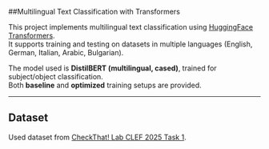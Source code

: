 ##Multilingual Text Classification with Transformers

This project implements multilingual text classification using [HuggingFace Transformers](https://huggingface.co/transformers/).  
It supports training and testing on datasets in multiple languages (English, German, Italian, Arabic, Bulgarian).  

The model used is **DistilBERT (multilingual, cased)**, trained for subject/object classification.  
Both **baseline** and **optimized** training setups are provided.  

---

## Dataset
Used dataset from [CheckThat! Lab CLEF 2025 Task 1](https://gitlab.com/checkthat_lab/clef2025-checkthat-lab/-/tree/main/task1/data).
